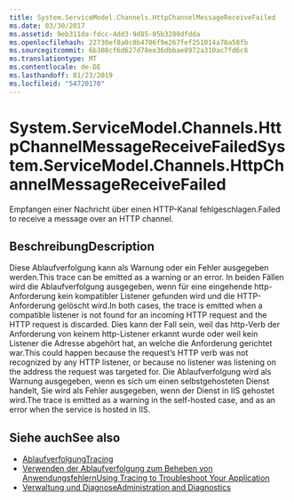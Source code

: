 ```yaml
---
title: System.ServiceModel.Channels.HttpChannelMessageReceiveFailed
ms.date: 03/30/2017
ms.assetid: 9eb311da-fdcc-4dd3-9d85-05b3280dfdda
ms.openlocfilehash: 22730ef8a0c0b4706f9e267fef251014a70a58fb
ms.sourcegitcommit: 6b308cf6d627d78ee36dbbae8972a310ac7fd6c8
ms.translationtype: MT
ms.contentlocale: de-DE
ms.lasthandoff: 01/23/2019
ms.locfileid: "54720170"
---
```

# <a name="systemservicemodelchannelshttpchannelmessagereceivefailed"></a><span data-ttu-id="60ccd-102">System.ServiceModel.Channels.HttpChannelMessageReceiveFailed</span><span class="sxs-lookup"><span data-stu-id="60ccd-102">System.ServiceModel.Channels.HttpChannelMessageReceiveFailed</span></span>
<span data-ttu-id="60ccd-103">Empfangen einer Nachricht über einen HTTP-Kanal fehlgeschlagen.</span><span class="sxs-lookup"><span data-stu-id="60ccd-103">Failed to receive a message over an HTTP channel.</span></span>  
  
## <a name="description"></a><span data-ttu-id="60ccd-104">Beschreibung</span><span class="sxs-lookup"><span data-stu-id="60ccd-104">Description</span></span>  
 <span data-ttu-id="60ccd-105">Diese Ablaufverfolgung kann als Warnung oder ein Fehler ausgegeben werden.</span><span class="sxs-lookup"><span data-stu-id="60ccd-105">This trace can be emitted as a warning or an error.</span></span> <span data-ttu-id="60ccd-106">In beiden Fällen wird die Ablaufverfolgung ausgegeben, wenn für eine eingehende http-Anforderung kein kompatibler Listener gefunden wird und die HTTP-Anforderung gelöscht wird.</span><span class="sxs-lookup"><span data-stu-id="60ccd-106">In both cases, the trace is emitted when a compatible listener is not found for an incoming HTTP request and the HTTP request is discarded.</span></span> <span data-ttu-id="60ccd-107">Dies kann der Fall sein, weil das http-Verb der Anforderung von keinem http-Listener erkannt wurde oder weil kein Listener die Adresse abgehört hat, an welche die Anforderung gerichtet war.</span><span class="sxs-lookup"><span data-stu-id="60ccd-107">This could happen because the request’s HTTP verb was not recognized by any HTTP listener, or because no listener was listening on the address the request was targeted for.</span></span> <span data-ttu-id="60ccd-108">Die Ablaufverfolgung wird als Warnung ausgegeben, wenn es sich um einen selbstgehosteten Dienst handelt, Sie wird als Fehler ausgegeben, wenn der Dienst in IIS gehostet wird.</span><span class="sxs-lookup"><span data-stu-id="60ccd-108">The trace is emitted as a warning in the self-hosted case, and as an error when the service is hosted in IIS.</span></span>  
  
## <a name="see-also"></a><span data-ttu-id="60ccd-109">Siehe auch</span><span class="sxs-lookup"><span data-stu-id="60ccd-109">See also</span></span>
- [<span data-ttu-id="60ccd-110">Ablaufverfolgung</span><span class="sxs-lookup"><span data-stu-id="60ccd-110">Tracing</span></span>](../../../../../docs/framework/wcf/diagnostics/tracing/index.md)
- [<span data-ttu-id="60ccd-111">Verwenden der Ablaufverfolgung zum Beheben von Anwendungsfehlern</span><span class="sxs-lookup"><span data-stu-id="60ccd-111">Using Tracing to Troubleshoot Your Application</span></span>](../../../../../docs/framework/wcf/diagnostics/tracing/using-tracing-to-troubleshoot-your-application.md)
- [<span data-ttu-id="60ccd-112">Verwaltung und Diagnose</span><span class="sxs-lookup"><span data-stu-id="60ccd-112">Administration and Diagnostics</span></span>](../../../../../docs/framework/wcf/diagnostics/index.md)
